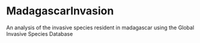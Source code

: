 # MadagascarInvasion
An analysis of the invasive species resident in madagascar using the Global Invasive Species Database
